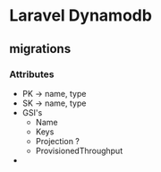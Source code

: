 # Laravel Dynamodb

## migrations

### Attributes
 * PK -> name, type
 * SK -> name, type
 * GSI's
   * Name
   * Keys
   * Projection ?
   * ProvisionedThroughput
 * 
